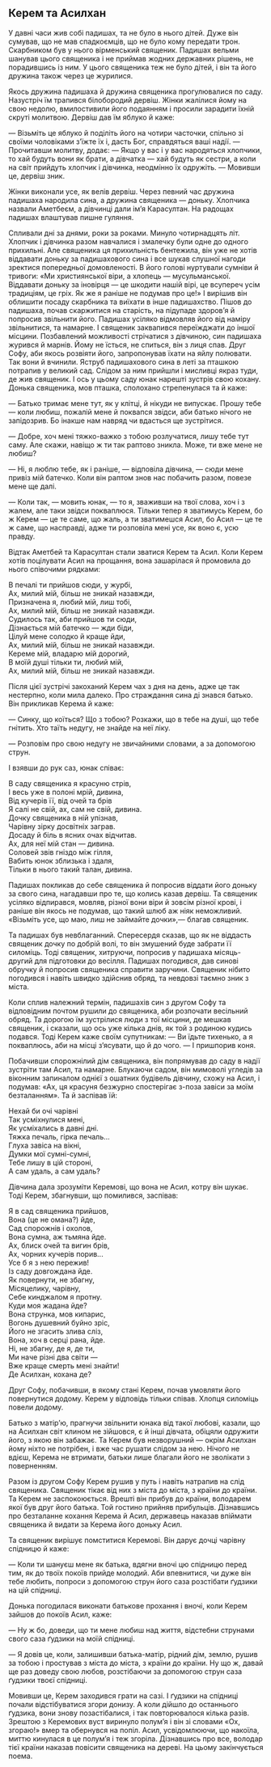 ## Керем та Асилхан

У давні часи жив собі падишах, та не було в нього дітей. Дуже він сумував, що не мав спадкоємців, що не було кому передати трон. Скарбником був у нього вірменський священик. Падишах вельми шанував цього священика і не приймав жодних державних рішень, не порадившись із ним. У цього священика теж не було дітей, і він та його дружина також через це журилися.

Якось дружина падишаха й дружина священика прогулювалися по саду. Назустріч їм трапився білобородий дервіш. Жінки жалілися йому на свою недолю, вмилостивили його подаянням і просили зарадити їхній скруті молитвою. Дервіш дав їм яблуко й каже:

— Візьміть це яблуко й поділіть його на чотири часточки, спільно зі своїми чоловіками з’їжте їх і, дасть Бог, справдяться ваші надії. — Прочитавши молитву, додає: — Якщо у вас і у вас народяться хлопчики, то хай будуть вони як брати, а дівчатка — хай будуть як сестри, а коли на світ прийдуть хлопчик і дівчинка, неодмінно їх одружіть. — Мовивши це, дервіш зник.

Жінки виконали усе, як велів дервіш. Через певний час дружина падишаха народила сина, а дружина священика — доньку. Хлопчика назвали Аметбеєм, а дівчинці дали ім’я Карасултан. На радощах падишах влаштував пишне гуляння.

Спливали дні за днями, роки за роками. Минуло чотирнадцять літ. Хлопчик і дівчинка разом навчалися і змалечку були одне до одного прихильні. Але священика ця прихильність бентежила, він уже не хотів віддавати доньку за падишахового сина і все шукав слушної нагоди зректися попередньої домовленості. В його голові нуртували сумніви й тривоги: «Ми християнської віри, а хлопець — мусульманської. Віддавати доньку за іновірця — це шкодити нашій вірі, це всупереч усім традиціям, це гріх. Як же я раніше не подумав про це!» І вирішив він облишити посаду скарбника та виїхати в інше падишахство. Пішов до падишаха, почав скаржитися на старість, на підупаде здоров’я й попросив звільнити його. Падишах усіляко відмовляв його від наміру звільнитися, та намарне. І священик заквапився переїжджати до іншої місцини. Позбавлений можливості стрічатися з дівчиною, син падишаха журився й марнів. Йому не їсться, не спиться, він з лиця спав. Друг Софу, аби якось розвіяти його, запропонував їхати на яйлу полювати. Так вони й вчинили. Яструб падишахового сина в леті за пташкою потрапив у великий сад. Слідом за ним прийшли і мисливці якраз туди, де жив священик. І ось у цьому саду юнак нарешті зустрів свою кохану. Донька священика, мов пташка, сполохано стрепенулася та й каже:

— Батько тримає мене тут, як у клітці, й нікуди не випускає. Прошу тебе — коли любиш, пожалій мене й поквапся звідси, аби батько нічого не запідозрив. Бо інакше нам навряд чи вдасться ще зустрітися.

— Добре, хоч мені тяжко-важко з тобою розлучатися, лишу тебе тут саму. Але скажи, навіщо ж ти так раптово зникла. Може, ти вже мене не любиш?

— Ні, я люблю тебе, як і раніше, — відповіла дівчина, — сюди мене привіз мій батечко. Коли він раптом знов нас побачить разом, повезе мене ще далі.

— Коли так, — мовить юнак, — то я, зваживши на твої слова, хоч і з жалем, але таки звідси покваплюся. Тільки тепер я зватимусь Керем, бо ж Керем — це те саме, що жаль, а ти зватимешся Асил, бо Асил — це те ж саме, що насправді, адже ти розповіла мені усе, як воно є, усю правду.

Відтак Аметбей та Карасултан стали зватися Керем та Асил. Коли Керем хотів поцілувати Асил на прощання, вона зашарілася й промовила до нього співочими рядками:

В печалі ти прийшов сюди, у журбі,  
Ах, милий мій, більш не зникай назавжди,  
Призначена я, любий мій, лиш тобі,  
Ах, милий мій, більш не зникай назавжди.  
Судилось так, аби прийшов ти сюди,  
Дізнається мій батечко — жди біди,  
Цілуй мене солодко й краще йди,  
Ах, милий мій, більш не зникай назавжди.  
Кереме мій, владарю мій дорогий,  
В моїй душі тільки ти, любий мій,  
Ах, милий мій, більш не зникай назавжди.

Після цієї зустрічі закоханий Керем чах з дня на день, адже це так нестерпно, коли мила далеко. Про страждання сина ді знався батько. Він прикликав Керема й каже:

— Синку, що коїться? Що з тобою? Розкажи, що в тебе на душі, що тебе гнітить. Хто таїть недугу, не знайде на неї ліку.

— Розповім про свою недугу не звичайними словами, а за допомогою струн.

І взявши до рук саз, юнак співає:

В саду священика я красуню стрів,  
І весь уже в полоні мрій, дивина,  
Від кучерів її, від очей та брів  
Я салі не свій, ах, сам не свій, дивина.  
Дочку священика в ній упізнав,  
Чарівну зірку досвітніх заграв.  
Досаду й біль в ясних очах відчитав.  
Ах, для неї мій стан — дивина.  
Соловей звів гніздо між гілля,  
Вабить юнок зблизька і здаля,  
Тільки в нього такий талан, дивина.

Падишах покликав до себе священика й попросив віддати його доньку за свого сина, нагадавши про те, що колись казав дервіш. Та священик усіляко відпирався, мовляв, різної вони віри й зовсім різної крові, і раніше він якось не подумав, що такий шлюб аж ніяк неможливий. «Візьміть усе, що маю, лиш не займайте дочки»,— благав священик.

Та падишах був невблаганний. Спересердя сказав, що як не віддасть священик дочку по добрій волі, то він змушений буде забрати її силоміць. Тоді священик, хитруючи, попросив у падишаха місяць-другий для підготовки до весілля. Падишах погодився, дав синові обручку й попросив священика справити заручини. Священик нібито погодився і навіть швидко здійснив обряд, та невдовзі таємно зник з міста.

Коли сплив належний термін, падишахів син з другом Софу та відповідним почтом рушили до священика, аби розпочати весільний обряд. Та дорогою їм зустрілися люди з тої місцини, де мешкав священик, і сказали, що ось уже кілька днів, як той з родиною кудись подався. Тоді Керем каже своїм супутникам: — Ви їдьте тихенько, а я покваплюсь, аби на місці з’ясувати, що й до чого. — І пришпорив коня.

Побачивши спорожнілий дім священика, він попрямував до саду в надії зустріти там Асил, та намарне. Блукаючи садом, він мимоволі угледів за віконним запиналом однієї з ошатних будівель дівчину, схожу на Асил, і подумав: «Ах, ця красуня безжурно спостерігає з-поза завіси за моїм безталанням». Та й заспівав їй:

Нехай би очі чарівні  
Так усміхнулися мені,  
Як усміхались в давні дні.  
Тяжка печаль, гірка печаль...  
Глуха завіса на вікні,  
Думки мої сумні-сумні,  
Тебе лишу в цій стороні,  
А сам удаль, а сам удаль?

Дівчина дала зрозуміти Керемові, що вона не Асил, котру він шукає. Тоді Керем, збагнувши, що помилився, заспівав:

Я в сад священика прийшов,  
Вона (це не омана?) йде,  
Сад спорожнів і охолов,  
Вона сумна, аж тьмяна йде.  
Ах, блиск очей та вигин брів,  
Ах, чорних кучерів порив...  
Усе б я з нею пережив!  
Із саду довгождана йде.  
Як повернути, не збагну,  
Місяцелику, чарівну,  
Себе кинджалом я протну.  
Куди моя жадана йде?  
Вона струнка, мов кипарис,  
Вогонь душевний буйно зріс,  
Його не згасить злива сліз,  
Вона, хоч в серці рана, йде.  
Ні, не збагну, де я, де ти,  
Ми наче різні два світи —  
Вже краще смерть мені знайти!  
Де Асилхан, кохана де?

Друг Софу, побачивши, в якому стані Керем, почав умовляти його повернутися додому. Керем у відповідь тільки співав. Хлопця силоміць повели додому.

Батько з матір’ю, прагнучи звільнити юнака від такої любові, казали, що на Асилхан світ клином не зійшовся, є й інші дівчата, обіцяли одружити його, з якою він забажає. Та Керем був незворушний — окрім Асилхан йому ніхто не потрібен, і вже час рушати слідом за нею. Нічого не вдієш, Керема не втримати, батьки лише благали його не зволікати з поверненням.

Разом із другом Софу Керем рушив у путь і навіть натрапив на слід священика. Священик тікає від них з міста до міста, з країни до країни. Та Керем не заспокоюється. Врешті він прибув до країни, володарем якої був друг його батька. Той гостино прийняв прибульців. Дізнавшись про безталанне кохання Керема й Асил, державець наказав впіймати священика й видати за Керема його доньку Асил.

Та священик вирішує помститися Керемові. Він дарує дочці чарівну спідницю й каже:

— Коли ти шануєш мене як батька, вдягни вночі цю спідницю перед тим, як до твоїх покоїв прийде молодий. Аби впевнитися, чи дуже він тебе любить, попроси з допомогою струн його саза розстібати ґудзики на цій спідниці.

Донька погодилася виконати батькове прохання і вночі, коли Керем зайшов до покоїв Асил, каже:

— Ну ж бо, доведи, що ти мене любиш над життя, відстебни струнами свого саза ґудзики на моїй спідниці.

— Я довів це, коли, залишивши батька-матір, рідний дім, землю, рушив за тобою і простував з міста до міста, з країни до країни. Ну що ж, давай ще раз доведу свою любов, розстібаючи за допомогою струн саза ґудзики твоєї спідниці.

Мовивши це, Керем заходився грати на сазі. І ґудзики на спідниці почали відстібуватися згори донизу. А коли дійшло до останнього ґудзика, вони знову позастібалися, і так повторювалося кілька разів. Зрештою з Керемових вуст виринуло полум’я і він зі словами «Ох, згораю!» вмер та обернувся на попіл. Асил, усвідомлюючи, що накоїла, миттю кинулася в це полум’я і теж згоріла. Дізнавшись про все, володар тієї країни наказав повісити священика на дереві. На цьому закінчується поема.
